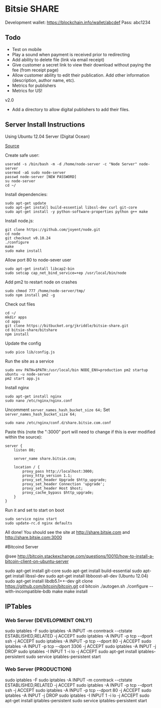 # Bitsie SHARE

Development wallet:
https://blockchain.info/wallet/abcdef
Pass: abc1234

## Todo

* Test on mobile
* Play a sound when payment is received prior to redirecting
* Add ability to delete file (link via email receipt)
* Give customer a secret link to view their download without paying the fee (from receipt page)
* Allow customer ability to edit their publication. Add other information (description, author name, etc).
* Metrics for publishers
* Metrics for US!

v2.0
* Add a directory to allow digital publishers to add their files.

## Server Install Instructions

Using Ubuntu 12.04 Server (Digital Ocean)

[Source](https://www.digitalocean.com/community/articles/how-to-use-pm2-to-setup-a-node-js-production-environment-on-an-ubuntu-vps)

Create safe user:

```
useradd -s /bin/bash -m -d /home/node-server -c "Node Server" node-server
usermod -aG sudo node-server
passwd node-server [NEW PASSWORD]
su node-server
cd ~/
```

Install dependencies:

```
sudo apt-get update
sudo apt-get install build-essential libssl-dev curl git-core
sudo apt-get install -y python-software-properties python g++ make
```

Install node.js:

```
git clone https://github.com/joyent/node.git
cd node
git checkout v0.10.24
./configure
make
sudo make install
```

Allow port 80 to node-sever user

```
sudo apt-get install libcap2-bin
sudo setcap cap_net_bind_service=+ep /usr/local/bin/node
```

Add pm2 to restart node on crashes

```
sudo chmod 777 /home/node-server/tmp/
sudo npm install pm2 -g
```

Check out files

```
cd ~/
mkdir apps
cd apps
git clone https://bitbucket.org/jkriddle/bitsie-share.git
cd bitsie-share/bitshare
npm install
```

Update the config 

```
sudo pico lib/config.js
```

Run the site as a service

```
sudo env PATH=$PATH:/usr/local/bin NODE_ENV=production pm2 startup ubuntu -u node-server
pm2 start app.js
```

Install nginx

```
sudo apt-get install nginx
sudo nano /etc/nginx/nginx.conf
```

Uncomment `server_names_hash_bucket_size 64;`
Set `server_names_hash_bucket_size 64;`

```
sudo nano /etc/nginx/conf.d/share.bitsie.com.conf
```

Paste this (note the ":3000" port will need to change if this is ever modified within the source):

```
server {
    listen 80;

    server_name share.bitsie.com;

    location / {
        proxy_pass http://localhost:3000;
        proxy_http_version 1.1;
        proxy_set_header Upgrade $http_upgrade;
        proxy_set_header Connection 'upgrade';
        proxy_set_header Host $host;
        proxy_cache_bypass $http_upgrade;
    }
}
```

Run it and set to start on boot

```
sudo service nginx start
sudo update-rc.d nginx defaults
```

All done! You should see the site at http://share.bitsie.com and http://share.bitsie.com:3000

#Bitcoind Server

@see http://bitcoin.stackexchange.com/questions/10010/how-to-install-a-bitcoin-client-on-ubuntu-server

sudo apt-get install git-core
sudo apt-get install build-essential
sudo apt-get install libssl-dev
sudo apt-get install libboost-all-dev (Ubuntu 12.04)
sudo apt-get install libdb5.1++-dev
git clone https://github.com/bitcoin/bitcoin.git
cd bitcoin
./autogen.sh
./configure --with-incompatible-bdb
make
make install

## IPTables

### Web Server (DEVELOPMENT ONLY!)

sudo iptables -F
sudo iptables -A INPUT -m conntrack --ctstate ESTABLISHED,RELATED -j ACCEPT
sudo iptables -A INPUT -p tcp --dport ssh -j ACCEPT
sudo iptables -A INPUT -p tcp --dport 80 -j ACCEPT
sudo iptables -A INPUT -p tcp --dport 3306 -j ACCEPT
sudo iptables -A INPUT -j DROP
sudo iptables -I INPUT 1 -i lo -j ACCEPT
sudo apt-get install iptables-persistent
sudo service iptables-persistent start

### Web Server (PRODUCTION)

sudo iptables -F
sudo iptables -A INPUT -m conntrack --ctstate ESTABLISHED,RELATED -j ACCEPT
sudo iptables -A INPUT -p tcp --dport ssh -j ACCEPT
sudo iptables -A INPUT -p tcp --dport 80 -j ACCEPT
sudo iptables -A INPUT -j DROP
sudo iptables -I INPUT 1 -i lo -j ACCEPT
sudo apt-get install iptables-persistent
sudo service iptables-persistent start
